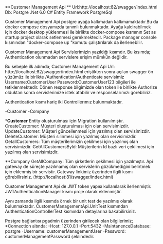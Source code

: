 ﻿**Customer Management Api **
Url:http://localhost:82/swagger/index.html
Db: Postgre
.Net 6.0
C#
Entity Framework
PostgreSql

Customer Management Api postgre ayağa kalkmadan kalkmamaktadır.Bu da docker compose dosyamızda tanımlı bulunmaktadır.
Ayağa kaldırabilmek için docker desktop yüklenmesi ile birlikte docker-compose kısmının Set as startup project olarak setlenmesi gerekmektedir. Package manager console kısmından "docker-compose up "komutu çalıştırılarak da ilerlenebilir.

Customer Management Api Servislerimizin yazıldığı kısımdır. Bu kısımda;
Authentication olunmadan servislere erişim mümkün değildir. 

Bu sebeple ilk adımda;
Customer Management Api Url: http://localhost:82/swagger/index.html eriştikten sonra açılan swagger ön yüzümüz ile birlikte /Authentication/Authenticate servisimiz
Username:CustomerUser
Password:CustomerUser123
bilgileri ile tetiklenmektedir. Dönen response bilgimizde olan token ile birlikte Authorize olduktan sonra servislerimize istek atabilir ve responselarımızı görebiliriz.

Authentication kısmı hariç iki Controllerımız bulunmaktadır. 

-Customer
-Company


***Customer**
Entity oluşturulması için Migration kullanılmıştır. 
CreateCustomer: Müşteri oluşturulması için olan servisimizdir.
UpdateCustomer: Müşteri güncellenmesi için yazılmış olan servisimizdir.
DeleteCustomer: Müşteri silinmesi için yazılmış olan servisimizdir.
GetallCustomers: Tüm müşterilerimizin çekilmesi için yazılmış olan servisimizdir.
GetAllCustomersById: Müşterilerin Id bazlı veri çekilmesi için yazılmış olan servisimizdir.

**Company
GetAllCompany: Tüm şirketlerin çekilmesi için yazılmıştır. Api gateway de süreçte yazılmamış olan servislerin gözükmediğini belirtmek için eklenmiş bir servistir. Gateway linkimiz üzerinden ilgili kısmı görebilirsiniz. (http://localhost:81/swagger/index.html)

Customer Management Api de JWT token yapısı kullanılarak ilerlenmiştir. JWTAuthenticationManager kısmı proje olarak eklenmiştir. 

Aynı zamanda ilgili kısımda örnek bir unit test de yazılmış olarak bulunmaktadır. CustomerManagementApi.UnitTest kısmından AuthenticationControllerTest kısmından detaylarına bakabilirsiniz.

Postgre bağlantısı pgadmin üzerinden girilecek olan bilgilerimiz;
*Connection altında;
-Host: 127.0.0.1
-Port:5432
-MaintanenceDatabase: postgre
-Username: customerManagementUser
-Password: customerManagementPassword 
şeklindedir.